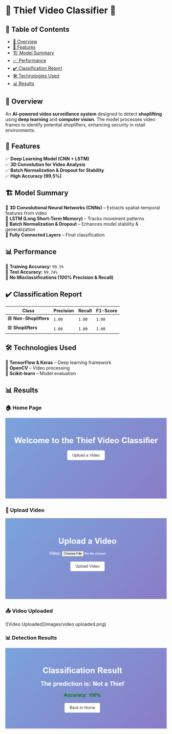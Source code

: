 # 🎥 Thief Video Classifier 🚨  

## 📌 Table of Contents  
- [📌 Overview](#-overview)  
- [🚀 Features](#-features)  
- [🏗 Model Summary](#-model-summary)  
- [📈 Performance](#-performance)  
- [✔️ Classification Report](#-classification-report)  
- [🛠 Technologies Used](#-technologies-used)  
- [📊 Results](#-results)  

## 📌 Overview  
An **AI-powered video surveillance system** designed to detect **shoplifting** using **deep learning** and **computer vision**. The model processes video frames to identify potential shoplifters, enhancing security in retail environments.  

## 🚀 Features    
✅ **Deep Learning Model (CNN + LSTM)**  
✅ **3D Convolution for Video Analysis**  
✅ **Batch Normalization & Dropout for Stability**  
✅ **High Accuracy (99.5%)**  

## 🏗 Model Summary  
🔹 **3D Convolutional Neural Networks (CNNs)** – Extracts spatial-temporal features from video  
🔹 **LSTM (Long Short-Term Memory)** – Tracks movement patterns  
🔹 **Batch Normalization & Dropout** – Enhances model stability & generalization  
🔹 **Fully Connected Layers** – Final classification  

## 📊 Performance  
🔹 **Training Accuracy:** `99.5%`  
🔹 **Test Accuracy:** `99.74%`  
🔹 **No Misclassifications (100% Precision & Recall)**  

## ✔️ Classification Report  
| Class              | Precision | Recall | F1-Score |  
|--------------------|-----------|--------|----------|  
| 🟩 **Non-Shoplifters** | `1.00` | `1.00` | `1.00` |  
| 🟥 **Shoplifters**     | `1.00` | `1.00` | `1.00` |  

## 🛠 Technologies Used  
🔹 **TensorFlow & Keras** – Deep learning framework  
🔹 **OpenCV** – Video processing  
🔹 **Scikit-learn** – Model evaluation  

## 📊 Results  

### 🏠 Home Page  
![Home](https://github.com/Omran28/Thief-Classifier/blob/main/images/home.png)  

### 📂 Upload Video  
![Upload Video](images/upload.png)  

### 📤 Video Uploaded  
![Video Uploaded](images/video uploaded.png)  

### 📊 Detection Results  
![Results](images/results.png)  

